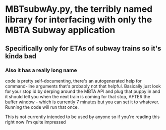 # MBTsubwAy.py, the terribly named library for interfacing with only the MBTA Subway application
## Specifically only for ETAs of subway trains so it's kinda bad
### Also it has a really long name

code is pretty self-documenting, there's an autogenerated help for command-line arguments that's probably not that helpful. Basically just look for your stop id by derping around the MBTA API and plug that puppy in and it should tell you when the next train is coming for that stop, AFTER the buffer window - which is currently 7 minutes but you can set it to whatever. Running the code will run that once.


This is not currently intended to be used by anyone so if you're reading this right now I'm quite impressed